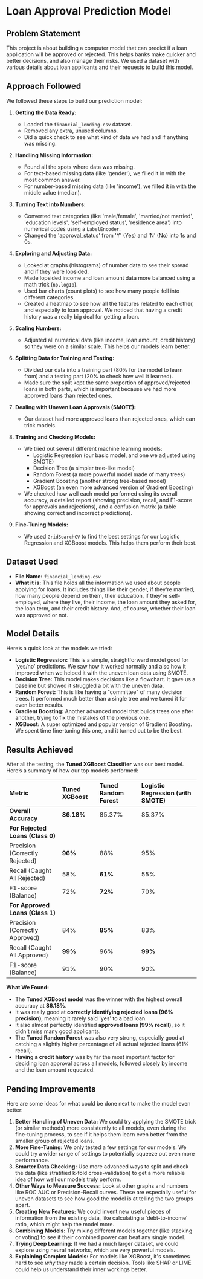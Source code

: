 # Loan Approval Prediction Model

## Problem Statement

This project is about building a computer model that can predict if a loan application will be approved or rejected. This helps banks make quicker and better decisions, and also manage their risks. We used a dataset with various details about loan applicants and their requests to build this model.

## Approach Followed

We followed these steps to build our prediction model:

1.  **Getting the Data Ready:**
    * Loaded the `financial_lending.csv` dataset.
    * Removed any extra, unused columns.
    * Did a quick check to see what kind of data we had and if anything was missing.

2.  **Handling Missing Information:**
    * Found all the spots where data was missing.
    * For text-based missing data (like 'gender'), we filled it in with the most common answer.
    * For number-based missing data (like 'income'), we filled it in with the middle value (median).

3.  **Turning Text into Numbers:**
    * Converted text categories (like 'male/female', 'married/not married', 'education levels', 'self-employed status', 'residence area') into numerical codes using a `LabelEncoder`.
    * Changed the 'approval_status' from 'Y' (Yes) and 'N' (No) into 1s and 0s.

4.  **Exploring and Adjusting Data:**
    * Looked at graphs (histograms) of number data to see their spread and if they were lopsided.
    * Made lopsided income and loan amount data more balanced using a math trick (`np.log1p`).
    * Used bar charts (count plots) to see how many people fell into different categories.
    * Created a heatmap to see how all the features related to each other, and especially to loan approval. We noticed that having a credit history was a really big deal for getting a loan.

5.  **Scaling Numbers:**
    * Adjusted all numerical data (like income, loan amount, credit history) so they were on a similar scale. This helps our models learn better.

6.  **Splitting Data for Training and Testing:**
    * Divided our data into a training part (80% for the model to learn from) and a testing part (20% to check how well it learned).
    * Made sure the split kept the same proportion of approved/rejected loans in both parts, which is important because we had more approved loans than rejected ones.

7.  **Dealing with Uneven Loan Approvals (SMOTE):**
    * Our dataset had more approved loans than rejected ones, which can trick models.

8.  **Training and Checking Models:**
    * We tried out several different machine learning models:
        * Logistic Regression (our basic model, and one we adjusted using SMOTE)
        * Decision Tree (a simpler tree-like model)
        * Random Forest (a more powerful model made of many trees)
        * Gradient Boosting (another strong tree-based model)
        * XGBoost (an even more advanced version of Gradient Boosting)
    * We checked how well each model performed using its overall accuracy, a detailed report (showing precision, recall, and F1-score for approvals and rejections), and a confusion matrix (a table showing correct and incorrect predictions).

9.  **Fine-Tuning Models:**
    * We used `GridSearchCV` to find the best settings for our Logistic Regression and XGBoost models. This helps them perform their best.

## Dataset Used

* **File Name:** `financial_lending.csv`
* **What it is:** This file holds all the information we used about people applying for loans. It includes things like their gender, if they're married, how many people depend on them, their education, if they're self-employed, where they live, their income, the loan amount they asked for, the loan term, and their credit history. And, of course, whether their loan was approved or not.

## Model Details

Here’s a quick look at the models we tried:

* **Logistic Regression:** This is a simple, straightforward model good for 'yes/no' predictions. We saw how it worked normally and also how it improved when we helped it with the uneven loan data using SMOTE.
* **Decision Tree:** This model makes decisions like a flowchart. It gave us a baseline but showed it struggled a bit with the uneven data.
* **Random Forest:** This is like having a "committee" of many decision trees. It performed much better than a single tree and we tuned it for even better results.
* **Gradient Boosting:** Another advanced model that builds trees one after another, trying to fix the mistakes of the previous one.
* **XGBoost:** A super optimized and popular version of Gradient Boosting. We spent time fine-tuning this one, and it turned out to be the best.

## Results Achieved

After all the testing, the **Tuned XGBoost Classifier** was our best model. Here’s a summary of how our top models performed:

| Metric                          | Tuned XGBoost | Tuned Random Forest | Logistic Regression (with SMOTE) |
| :------------------------------ | :------------ | :------------------ | :------------------------------- |
| **Overall Accuracy**            | **86.18%**    | 85.37%              | 85.37%                           |
| **For Rejected Loans (Class 0)**|               |                     |                                  |
| Precision (Correctly Rejected)  | **96%**       | 88%                 | 95%                              |
| Recall (Caught All Rejected)    | 58%           | **61%**             | 55%                              |
| F1-score (Balance)              | 72%           | **72%**             | 70%                              |
| **For Approved Loans (Class 1)**|               |                     |                                  |
| Precision (Correctly Approved)  | 84%           | **85%**             | 83%                              |
| Recall (Caught All Approved)    | **99%**       | 96%                 | **99%**                          |
| F1-score (Balance)              | 91%           | 90%                 | 90%                              |

**What We Found:**
* The **Tuned XGBoost model** was the winner with the highest overall accuracy at **86.18%**.
* It was really good at **correctly identifying rejected loans (96% precision)**, meaning it rarely said 'yes' to a bad loan.
* It also almost perfectly identified **approved loans (99% recall)**, so it didn't miss many good applicants.
* The **Tuned Random Forest** was also very strong, especially good at catching a slightly higher percentage of all actual rejected loans (61% recall).
* **Having a credit history** was by far the most important factor for deciding loan approval across all models, followed closely by income and the loan amount requested.

## Pending Improvements

Here are some ideas for what could be done next to make the model even better:

1.  **Better Handling of Uneven Data:** We could try applying the SMOTE trick (or similar methods) more consistently to all models, even during the fine-tuning process, to see if it helps them learn even better from the smaller group of rejected loans.
2.  **More Fine-Tuning:** We only tested a few settings for our models. We could try a wider range of settings to potentially squeeze out even more performance.
3.  **Smarter Data Checking:** Use more advanced ways to split and check the data (like stratified k-fold cross-validation) to get a more reliable idea of how well our models truly perform.
4.  **Other Ways to Measure Success:** Look at other graphs and numbers like ROC AUC or Precision-Recall curves. These are especially useful for uneven datasets to see how good the model is at telling the two groups apart.
5.  **Creating New Features:** We could invent new useful pieces of information from the existing data, like calculating a 'debt-to-income' ratio, which might help the model more.
6.  **Combining Models:** Try mixing different models together (like stacking or voting) to see if their combined power can beat any single model.
7.  **Trying Deep Learning:** If we had a much larger dataset, we could explore using neural networks, which are very powerful models.
8.  **Explaining Complex Models:** For models like XGBoost, it's sometimes hard to see *why* they made a certain decision. Tools like SHAP or LIME could help us understand their inner workings better.
